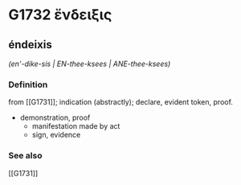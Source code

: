# G1732 ἔνδειξις

## éndeixis

_(en'-dike-sis | EN-thee-ksees | ANE-thee-ksees)_

### Definition

from [[G1731]]; indication (abstractly); declare, evident token, proof.

- demonstration, proof
  - manifestation made by act
  - sign, evidence

### See also

[[G1731]]

